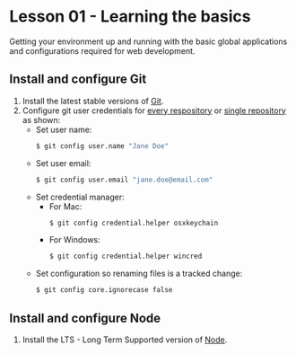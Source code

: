 # Lesson 01 - Learning the basics
Getting your environment up and running with the basic global applications and configurations required for web development.

## Install and configure Git
1. Install the latest stable versions of [Git](https://git-scm.com/download).
2. Configure git user credentials for [every respository](https://help.github.com/articles/setting-your-username-in-git/#setting-your-git-username-for-every-repository-on-your-computer) or [single repository](https://help.github.com/articles/setting-your-username-in-git/#setting-your-git-username-for-a-single-repository) as shown:
    - Set user name:
        ```bash
        $ git config user.name "Jane Doe"
        ```
    - Set user email:
        ```bash
        $ git config user.email "jane.doe@email.com"
        ```
    - Set credential manager:
        - For Mac:
            ```bash
            $ git config credential.helper osxkeychain
            ```
        - For Windows:
            ```bash
            $ git config credential.helper wincred
            ```
    - Set configuration so renaming files is a tracked change:
        ```bash
        $ git config core.ignorecase false
        ```

## Install and configure Node
1. Install the LTS - Long Term Supported version of [Node](https://nodejs.org/en).